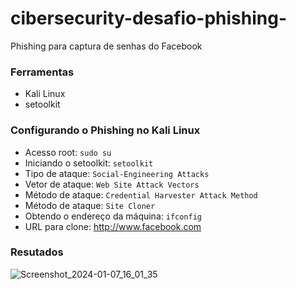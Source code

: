 # cibersecurity-desafio-phishing-
Phishing para captura de senhas do Facebook
### Ferramentas

- Kali Linux
- setoolkit

### Configurando o Phishing no Kali Linux

- Acesso root: ``` sudo su ```
- Iniciando o setoolkit: ``` setoolkit ```
- Tipo de ataque: ``` Social-Engineering Attacks ```
- Vetor de ataque: ``` Web Site Attack Vectors ```
- Método de ataque: ```Credential Harvester Attack Method ```
- Método de ataque: ``` Site Cloner ```
- Obtendo o endereço da máquina: ``` ifconfig ```
- URL para clone: http://www.facebook.com

### Resutados
![Screenshot_2024-01-07_16_01_35](https://github.com/josetiago08/cibersecurity-desafio-phishing-/assets/65675125/4d78fa28-a90a-4287-850d-2ac8c7e6771b)

